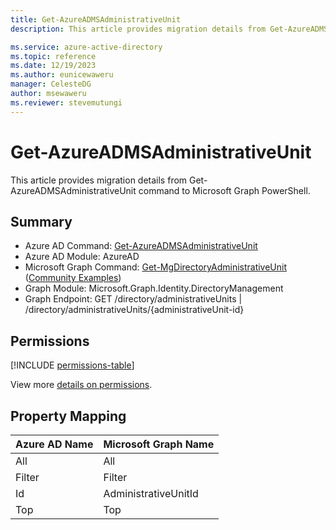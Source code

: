 ```yaml
---
title: Get-AzureADMSAdministrativeUnit
description: This article provides migration details from Get-AzureADMSAdministrativeUnit command to Microsoft Graph PowerShell.

ms.service: azure-active-directory
ms.topic: reference
ms.date: 12/19/2023
ms.author: eunicewaweru
manager: CelesteDG
author: msewaweru
ms.reviewer: stevemutungi
---
```


# Get-AzureADMSAdministrativeUnit

This article provides migration details from Get-AzureADMSAdministrativeUnit command to Microsoft Graph PowerShell.

## Summary

+ Azure AD Command: [Get-AzureADMSAdministrativeUnit](/powershell/module/azuread/get-azureadmsadministrativeunit)
+ Azure AD Module: AzureAD
+ Microsoft Graph Command: [Get-MgDirectoryAdministrativeUnit](/powershell/module/microsoft.graph.identity.directorymanagement/get-mgdirectoryadministrativeunit) ([Community Examples](https://github.com/orgs/msgraph/discussions?discussions_q=Get-MgDirectoryAdministrativeUnit))
+ Graph Module: Microsoft.Graph.Identity.DirectoryManagement
+ Graph Endpoint:  GET /directory/administrativeUnits | /directory/administrativeUnits/{administrativeUnit-id}

## Permissions

[!INCLUDE [permissions-table](~/graphref/api-reference/v1.0/includes/permissions/administrativeunit-get-permissions.md)]

View more [details on permissions](/graph/api/administrativeunit-get#permissions).

## Property Mapping

|Azure AD Name|Microsoft Graph Name|
|---|---|
|All|All|
|Filter|Filter|
|Id|AdministrativeUnitId|
|Top|Top|